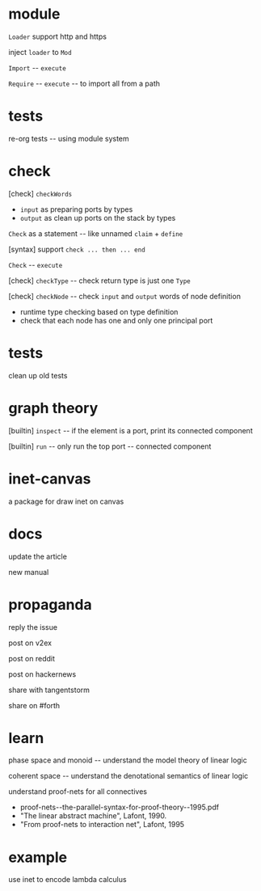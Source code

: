 # module

`Loader` support http and https

inject `loader` to `Mod`

`Import` -- `execute`

`Require` -- `execute` -- to import all from a path

# tests

re-org tests -- using module system

# check

[check] `checkWords`

- `input` as preparing ports by types
- `output` as clean up ports on the stack by types

`Check` as a statement -- like unnamed `claim` + `define`

[syntax] support `check ... then ... end`

`Check` -- `execute`

[check] `checkType` -- check return type is just one `Type`

[check] `checkNode` -- check `input` and `output` words of node definition

- runtime type checking based on type definition
- check that each node has one and only one principal port

# tests

clean up old tests

# graph theory

[builtin] `inspect` -- if the element is a port, print its connected component

[builtin] `run` -- only run the top port -- connected component

# inet-canvas

a package for draw inet on canvas

# docs

update the article

new manual

# propaganda

reply the issue

post on v2ex

post on reddit

post on hackernews

share with tangentstorm

share on #forth

# learn

phase space and monoid -- understand the model theory of linear logic

coherent space -- understand the denotational semantics of linear logic

understand proof-nets for all connectives

- proof-nets--the-parallel-syntax-for-proof-theory--1995.pdf
- "The linear abstract machine", Lafont, 1990.
- "From proof-nets to interaction net", Lafont, 1995

# example

use inet to encode lambda calculus
